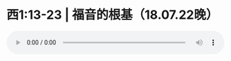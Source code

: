 # 西1:13-23 | 福音的根基（18.07.22晚） 

<audio style="width: 100%;" preload="false" controls controlslist="nodownload"><source src="//file.simai.life/audio/mp3/old/26317.mp3" type="audio/mpeg">Your browser does not support the audio element.</audio>


